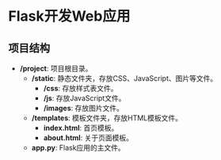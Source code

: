 # Flask开发Web应用
## 项目结构
- **/project**: 项目根目录。
  - **/static**: 静态文件夹，存放CSS、JavaScript、图片等文件。
    - **/css**: 存放样式表文件。
    - **/js**: 存放JavaScript文件。
    - **/images**: 存放图片文件。
  - **/templates**: 模板文件夹，存放HTML模板文件。
    - **index.html**: 首页模板。
    - **about.html**: 关于页面模板。
  - **app.py**: Flask应用的主文件。
